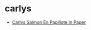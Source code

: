 # carlys

 * [Carlys Salmon En Papillote In Paper](../index/c/carlys-salmon-en-papillote-in-paper.json)
